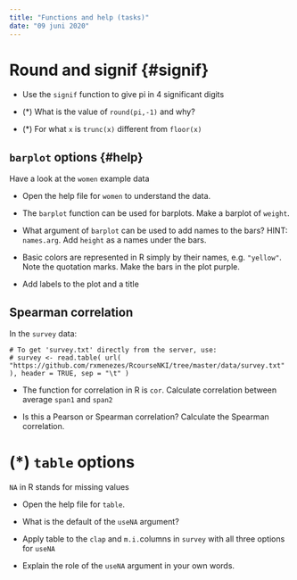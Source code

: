```yaml
---
title: "Functions and help (tasks)"
date: "09 juni 2020"
---
```




# Round and signif {#signif}

- Use the `signif` function to give pi in 4 significant digits


- (*) What is the value of `round(pi,-1)` and why?


- (*) For what `x` is `trunc(x)` different from `floor(x)`



## `barplot` options {#help}

Have a look at the `women` example data

- Open the help file for `women` to understand the data.


- The `barplot` function can be used for barplots. Make a barplot of `weight`.


-	What argument of `barplot` can be used to add names to the bars? HINT: `names.arg`. Add `height` as a names under the bars.


- Basic colors are represented in R simply by their names, e.g. `"yellow"`. Note the quotation marks. Make the bars in the plot purple.


- Add labels to the plot and a title



## Spearman correlation

In the `survey` data:


```
# To get 'survey.txt' directly from the server, use:
# survey <- read.table( url( "https://github.com/rxmenezes/RcourseNKI/tree/master/data/survey.txt" ), header = TRUE, sep = "\t" )
```


-	The function for correlation in R is `cor`. Calculate correlation between average `span1` and `span2`


- Is this a Pearson or Spearman correlation? Calculate the Spearman correlation.


# (*) `table` options

`NA` in R stands for missing values

- Open the help file for `table`.


- What is the default of the `useNA` argument?


- Apply table to the `clap` and `m.i.`columns in `survey` with all three options for `useNA`


- Explain the role of the `useNA` argument in your own words.
